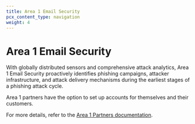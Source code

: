 ```yaml
---
title: Area 1 Email Security
pcx_content_type: navigation
weight: 4
---
```


# Area 1 Email Security

With globally distributed sensors and comprehensive attack analytics, Area 1 Email Security proactively identifies phishing campaigns, attacker infrastructure, and attack delivery mechanisms during the earliest stages of a phishing attack cycle.

Area 1 partners have the option to set up accounts for themselves and their customers.

For more details, refer to the [Area 1 Partners documentation](/email-security/partners/).
